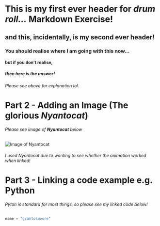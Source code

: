 # This is my first ever header for *drum roll...* **Markdown Exercise!**
## and this, incidentally, is my second ever header!
### You should realise where I am going with this now...
#### but if you don't realise,
##### then here is the answer!
###### Please see above for explanation lol.

# Part 2 - Adding an Image (The glorious *__Nyantocat__*)
###### Please see image of __*Nyantocat*__ below
![Image of Nyantocat](https://octodex.github.com/nyantocat/)
###### I used Nyantocat due to wanting to see whether the animation worked when linked!

# Part 3 - Linking a code example e.g. Python
###### Pyton is standard for most things, so please see my linked code below!
```Python
name = "grantosmoore"
